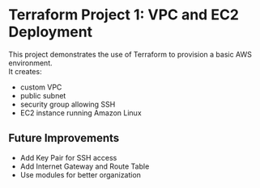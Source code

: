 # Terraform Project 1: VPC and EC2 Deployment

This project demonstrates the use of Terraform to provision a basic AWS environment.  
It creates:
- custom VPC
- public subnet
- security group allowing SSH
- EC2 instance running Amazon Linux

## Future Improvements
- Add Key Pair for SSH access
- Add Internet Gateway and Route Table
- Use modules for better organization

